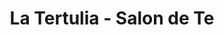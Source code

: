 ---
title: "La Tertulia - Salon de Te"
url: /santa-cruz-de-la-sierra/la-tertulia-salon-de-te/
shop: té
---